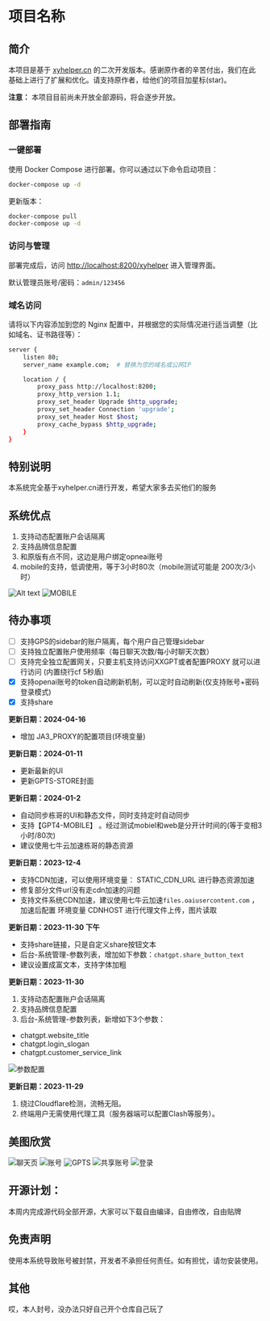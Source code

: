 

# 项目名称

## 简介

本项目是基于 [xyhelper.cn](https://xyhelper.cn/) 的二次开发版本。感谢原作者的辛苦付出，我们在此基础上进行了扩展和优化。请支持原作者，给他们的项目加星标(star)。

**注意：** 本项目目前尚未开放全部源码，将会逐步开放。

## 部署指南

### 一键部署

使用 Docker Compose 进行部署。你可以通过以下命令启动项目：

```bash
docker-compose up -d
```

更新版本：

```bash
docker-compose pull
docker-compose up -d
```

### 访问与管理

部署完成后，访问 [http://localhost:8200/xyhelper](http://localhost:8200/xyhelper) 进入管理界面。

默认管理员账号/密码：`admin/123456`

### 域名访问

请将以下内容添加到您的 Nginx 配置中，并根据您的实际情况进行适当调整（比如域名、证书路径等）：

```bash
server {
    listen 80;
    server_name example.com;  # 替换为您的域名或公网IP

    location / {
        proxy_pass http://localhost:8200;
        proxy_http_version 1.1;
        proxy_set_header Upgrade $http_upgrade;
        proxy_set_header Connection 'upgrade';
        proxy_set_header Host $host;
        proxy_cache_bypass $http_upgrade;
    }
}
```



## 特别说明
本系统完全基于xyhelper.cn进行开发，希望大家多去买他们的服务


## 系统优点

1. 支持动态配置账户会话隔离
2. 支持品牌信息配置
3. 和原版有点不同，这边是用户绑定opneai账号
4. mobile的支持，低调使用，等于3小时80次（mobile测试可能是 200次/3小时）

![Alt text](docs/gptsstore.png)
![MOBILE](docs/gpt4-mobile.png)



## 待办事项
- [ ] 支持GPS的sidebar的账户隔离，每个用户自己管理sidebar
- [ ] 支持独立配置账户使用频率（每日聊天次数/每小时聊天次数）
- [ ] 支持完全独立配置网关，只要主机支持访问XXGPT或者配置PROXY 就可以进行访问 (内置绕行cf 5秒盾)
- [x] 支持openai账号的token自动刷新机制，可以定时自动刷新(仅支持账号+密码登录模式)
- [x] 支持share

**更新日期：2024-04-16**
- 增加 JA3_PROXY的配置项目(环境变量)  

**更新日期：2024-01-11**
- 更新最新的UI
- 更新GPTS-STORE封面

**更新日期：2024-01-2**
- 自动同步栋哥的UI和静态文件，同时支持定时自动同步
- 支持【GPT4-MOBILE】 。经过测试mobiel和web是分开计时间的(等于变相3小时/80次)
- 建议使用七牛云加速栋哥的静态资源



**更新日期：2023-12-4**
- 支持CDN加速，可以使用环境变量：  STATIC_CDN_URL 进行静态资源加速
- 修复部分文件url没有走cdn加速的问题
- 支持文件系统CDN加速，建议使用七牛云加速```files.oaiusercontent.com``` ，加速后配置 环境变量 CDNHOST 进行代理文件上传，图片读取



**更新日期：2023-11-30 下午**
- 支持share链接，只是自定义share按钮文本
- 后台-系统管理-参数列表，增加如下参数：```chatgpt.share_button_text```
- 建议设置成富文本，支持字体加粗



**更新日期：2023-11-30**
1. 支持动态配置账户会话隔离
2. 支持品牌信息配置
3. 后台-系统管理-参数列表，新增如下3个参数：
- chatgpt.website_title
- chatgpt.login_slogan
- chatgpt.customer_service_link
 
![参数配置](docs/brand.png)

**更新日期：2023-11-29**
1. 绕过Cloudflare检测，流畅无阻。
2. 终端用户无需使用代理工具（服务器端可以配置Clash等服务）。


## 美图欣赏
![聊天页](docs/chat.pn.png) 
![账号](docs/chatgpt_account.pn.png) 
![GPTS](docs/chatgpt_gpts.png) 
![共享账号](docs/share_user.png) 
![登录](docs/user_login.png)



## 开源计划：
本周内完成源代码全部开源，大家可以下载自由编译，自由修改，自由贴牌

## 免责声明

使用本系统导致账号被封禁，开发者不承担任何责任。如有担忧，请勿安装使用。

## 其他

哎，本人封号，没办法只好自己开个仓库自己玩了
